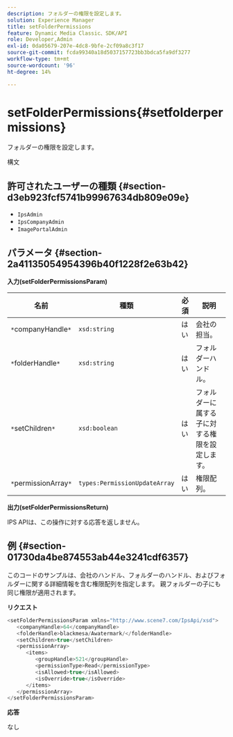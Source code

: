```yaml
---
description: フォルダーの権限を設定します。
solution: Experience Manager
title: setFolderPermissions
feature: Dynamic Media Classic、SDK/API
role: Developer,Admin
exl-id: 0da05679-207e-4dc8-9bfe-2cf09a8c3f17
source-git-commit: fcda99340a18d5037157723bb3bdca5fa9df3277
workflow-type: tm+mt
source-wordcount: '96'
ht-degree: 14%

---
```


# setFolderPermissions{#setfolderpermissions}

フォルダーの権限を設定します。

構文

## 許可されたユーザーの種類 {#section-d3eb923fcf5741b99967634db809e09e}

* `IpsAdmin`
* `IpsCompanyAdmin`
* `ImagePortalAdmin`

## パラメータ {#section-2a41135054954396b40f1228f2e63b42}

**入力(setFolderPermissionsParam)**

| 名前 | 種類 | 必須 | 説明 |
|---|---|---|---|
| `*`companyHandle`*` | `xsd:string` | はい | 会社の担当。 |
| `*`folderHandle`*` | `xsd:string` | はい | フォルダーハンドル。 |
| `*`setChildren`*` | `xsd:boolean` | はい | フォルダーに属する子に対する権限を設定します。 |
| `*`permissionArray`*` | `types:PermissionUpdateArray` | はい | 権限配列。 |

**出力(setFolderPermissionsReturn)**

IPS APIは、この操作に対する応答を返しません。

## 例 {#section-01730da4be874553ab44e3241cdf6357}

このコードのサンプルは、会社のハンドル、フォルダーのハンドル、およびフォルダーに関する詳細情報を含む権限配列を指定します。 親フォルダーの子にも同じ権限が適用されます。

**リクエスト**

```java
<setFolderPermissionsParam xmlns="http://www.scene7.com/IpsApi/xsd">
   <companyHandle>64</companyHandle>
   <folderHandle>blackmesa/Awatermark/</folderHandle>
   <setChildren>true</setChildren>
   <permissionArray>
      <items>
         <groupHandle>521</groupHandle>
         <permissionType>Read</permissionType>
         <isAllowed>true</isAllowed>
         <isOverride>true</isOverride>
      </items>
   </permissionArray>
</setFolderPermissionsParam>
```

**応答**

なし
